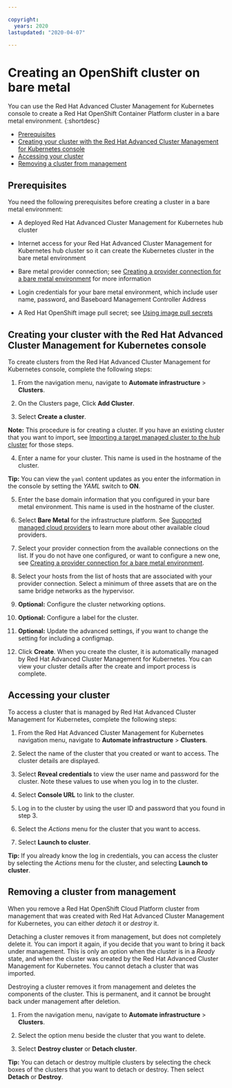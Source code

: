 ```yaml
---

copyright:
  years: 2020
lastupdated: "2020-04-07"

---
```


# Creating an OpenShift cluster on bare metal

You can use the Red Hat Advanced Cluster Management for Kubernetes console to create a Red Hat OpenShift Container Platform cluster in a bare metal environment. 
{:shortdesc}

  - [Prerequisites](#prerequisites)
  - [Creating your cluster with the Red Hat Advanced Cluster Management for Kubernetes console](#creating-your-cluster-with-the-red-hat-advanced-cluster-management-for-kubernetes-console)
  - [Accessing your cluster](#accessing-your-cluster)
  - [Removing a cluster from management](#removing-a-cluster-from-management)
 
## Prerequisites

You need the following prerequisites before creating a cluster in a bare metal environment:

* A deployed Red Hat Advanced Cluster Management for Kubernetes hub cluster

* Internet access for your Red Hat Advanced Cluster Management for Kubernetes hub cluster so it can create the Kubernetes cluster in the bare metal environment

* Bare metal provider connection; see [Creating a provider connection for a bare metal environment](cloud_conn_bare.md) for more information

* Login credentials for your bare metal environment, which include user name, password, and Baseboard Management Controller Address

* A Red Hat OpenShift image pull secret; see [Using image pull secrets](https://docs.openshift.com/container-platform/4.3/openshift_images/managing_images/using-image-pull-secrets.html)

## Creating your cluster with the Red Hat Advanced Cluster Management for Kubernetes console

To create clusters from the Red Hat Advanced Cluster Management for Kubernetes console, complete the following steps: 

1. From the navigation menu, navigate to **Automate infrastructure** > **Clusters**.

2. On the Clusters page, Click **Add Cluster**.

3. Select **Create a cluster**. 
   
  **Note:** This procedure is for creating a cluster. If you have an existing cluster that you want to import, see [Importing a target managed cluster to the hub cluster](import.md) for those steps.
  
4. Enter a name for your cluster. This name is used in the hostname of the cluster.

  **Tip:** You can view the `yaml` content updates as you enter the information in the console by setting the *YAML* switch to **ON**. 

5. Enter the base domain information that you configured in your bare metal environment. This name is used in the hostname of the cluster.

6. Select **Bare Metal** for the infrastructure platform. See [Supported managed cloud providers](cloud_providers.md) to learn more about other available cloud providers.

7. Select your provider connection from the available connections on the list. If you do not have one configured, or want to configure a new one, see [Creating a provider connection for a bare metal environment](cloud_conn_bare.md).
   
8. Select your hosts from the list of hosts that are associated with your provider connection. Select a minimum of three assets that are on the same bridge networks as the hypervisor. 

9. **Optional:** Configure the cluster networking options.

10. **Optional:** Configure a label for the cluster.

11. **Optional:** Update the advanced settings, if you want to change the setting for including a configmap. 

11. Click **Create**. When you create the cluster, it is automatically managed by Red Hat Advanced Cluster Management for Kubernetes. You can view your cluster details after the create and import process is complete.

## Accessing your cluster 

To access a cluster that is managed by Red Hat Advanced Cluster Management for Kubernetes, complete the following steps:

1. From the Red Hat Advanced Cluster Management for Kubernetes navigation menu, navigate to **Automate infrastructure** > **Clusters**.

2. Select the name of the cluster that you created or want to access. The cluster details are displayed.

3. Select **Reveal credentials** to view the user name and password for the cluster. Note these values to use when you log in to the cluster. 

4. Select **Console URL** to link to the cluster.

5. Log in to the cluster by using the user ID and password that you found in step 3. 

6. Select the *Actions* menu for the cluster that you want to access.

7. Select **Launch to cluster**. 

  **Tip:** If you already know the log in credentials, you can access the cluster by selecting the *Actions* menu for the cluster, and selecting **Launch to cluster**.

## Removing a cluster from management

When you remove a Red Hat OpenShift Cloud Platform cluster from management that was created with Red Hat Advanced Cluster Management for Kubernetes, you can either *detach* it or *destroy* it.  

Detaching a cluster removes it from management, but does not completely delete it. You can import it again, if you decide that you want to bring it back under management. This is only an option when the cluster is in a *Ready* state, and when the cluster was created by the Red Hat Advanced Cluster Management for Kubernetes. You cannot detach a cluster that was imported.

Destroying a cluster removes it from management and deletes the components of the cluster. This is permanent, and it cannot be brought back under management after deletion.   

1. From the navigation menu, navigate to **Automate infrastructure** > **Clusters**.

2. Select the option menu beside the cluster that you want to delete.

3. Select **Destroy cluster** or **Detach cluster**. 

  **Tip:** You can detach or destroy multiple clusters by selecting the check boxes of the clusters that you want to detach or destroy. Then select **Detach** or **Destroy**.
